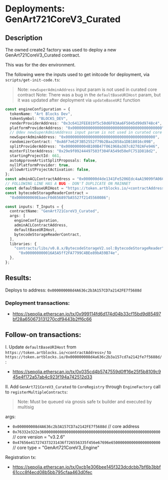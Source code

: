 # Deployments: GenArt721CoreV3_Curated

## Description

The owned create2 factory was used to deploy a new GenArt721CoreV3_Curated contract.

This was for the dev environment.

The following were the inputs used to get initcode for deployment, via `scripts/get-init-code.ts`:

> Note: `newSuperAdminAddress` input param is not used in curated core contract
> Note: There was a bug in the `defaultBaseURIHost` param, but it was updated after deployment via `updateBaseURI` function

```typescript
const engineConfiguration = {
  tokenName: "Art Blocks Dev",
  tokenSymbol: "BLOCKS_DEV",
  renderProviderAddress: "0x3c6412FEE019f5c50d6F03Aa6F5045d99d9748c4",
  platformProviderAddress: "0x0000000000000000000000000000000000000000",
  // @dev newSuperAdminAddress input param is not used in curated core contract
  newSuperAdminAddress: "0x0000000000000000000000000000000000000000",
  randomizerContract: "0xA6F7e62F3B52552f79b2Baa2858a1DB18016c09B",
  splitProviderAddress: "0x0000000004B100B47f061968a387c82702AFe946",
  minterFilterAddress: "0x29e9f09244497503f304FA549d50eFC751D818d2",
  startingProjectId: 661,
  autoApproveArtistSplitProposals: false,
  nullPlatformProvider: true,
  allowArtistProjectActivation: false,
};
const adminACLContractAddress = "0x000000d4de1341Fe5206Edc4aA19099fA06C91A4";
// FOLLOWING LINE HAS A BUG - DON'T DUPLICATE ON MAINNET
const defaultBaseURIHost = "https://token.artblocks.io/<contractAddress>/";
const bytecodeStorageReaderContract =
  "0x000000069EbaecF0d656897bA5527f2145560086";

const inputs: T_Inputs = {
  contractName: "GenArt721CoreV3_Curated",
  args: [
    engineConfiguration,
    adminACLContractAddress,
    defaultBaseURIHost,
    bytecodeStorageReaderContract,
  ],
  libraries: {
    "contracts/libs/v0.8.x/BytecodeStorageV2.sol:BytecodeStorageReader":
      "0x000000000016A5A5ff2FA7799C4BEe89bA59B74e",
  },
};
```

## Results:

Deploys to address: `0x000000008d4A636c2b3A157CD7a2142FE7f5688d`

### Deployment transactions:

- https://sepolia.etherscan.io/tx/0x999114fd6d174d04b33cf15bd9d85497bf28a650673131270cdf9443b2ff6c66

## Follow-on transactions:

I. Update `defaultBaseURIHost` from `https://token.artblocks.io/<contractAddress>/` to `https://token.artblocks.io/0x000000008d4a636c2b3a157cd7a2142fe7f5688d/`:

- https://sepolia.etherscan.io/tx/0x035cd4b5747559d0ff16e25f5b8109c945e4f172a57ab4c923f194a742512d33

II. Add `GenArt721CoreV3_Curated` to `CoreRegistry` through `EngineFactory` call to `registerMultipleContracts`:

> Note: Must be queued via gnosis safe tx builder and executed by multisig

args:

- `0x000000008d4A636c2b3A157CD7a2142FE7f5688d` // core address
- `0x76332e322e360000000000000000000000000000000000000000000000000000` // core version = "v3.2.6"
- `0x47656e417274373231436f726556335f456e67696e6500000000000000000000` // core type = "GenArt721CoreV3_Engine"

Registration tx:

- https://sepolia.etherscan.io/tx/0xcb1e306bee145f323dcdcbb7bf6b3bbf61ccc8f4ecd08b5bb795cfaa463d0fec
